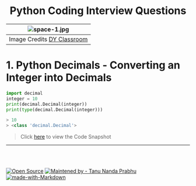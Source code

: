 <h1 align = "center">Python Coding Interview Questions</h1>

<!-- Feature Image -->
| ![space-1.jpg](https://dyclassroom.com/image/topic/python/logo.png) | 
|:--:| 
| Image Credits [DY Classroom](https://dyclassroom.com/python/python-introduction) |

<!-- Content-->

# 1. Python Decimals - Converting an Integer into Decimals

```python
import decimal
integer = 10
print(decimal.Decimal(integer))
print(type(decimal.Decimal(integer)))

> 10
> <class 'decimal.Decimal'>

```

> Click [here](https://github.com/Tanu-N-Prabhu/Python/blob/master/Code%20Snapshots%20%F0%9F%93%B7/Python_Integer_to_Decimal.png) to view the Code Snapshot

---


















<br>
<br>

[![Open Source](https://badges.frapsoft.com/os/v1/open-source.svg?v=103)](https://opensource.org/)
[![Maintened by - Tanu Nanda Prabhu](https://img.shields.io/badge/Maintained%20by-Tanu%20Nanda%20Prabhu-red)](https://tanu-n-prabhu.github.io/myWebsite.io/)
[![made-with-Markdown](https://img.shields.io/badge/Made%20with-Markdown-1f425f.svg)](http://commonmark.org)

























